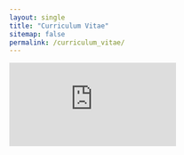 ```yaml
---
layout: single
title: "Curriculum Vitae"
sitemap: false
permalink: /curriculum_vitae/
---
```


<embed src="https://prasgane.github.io/images/ganesh_cv.pdf" type="application/pdf" />
